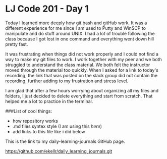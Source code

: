 # LJ Code 201 - Day 1


Today I learned more deeply how git.bash and gitHub work. It was a different experience for me since I am used to Putty and WinSCP to manipulate and do stuff around UNIX. I had a lot of trouble following the class because I got lost in one command and everything went down hill pretty fast.

It was frustrating when things did not work properly and I could not find a way to make my git files to work. I work together with my peer and we both struggled to understand the class material. We both felt the instructor moved through the material too quickly. When I asked for a link to today's recording, the link that was posted on the slack group did not contain the recording, further adding to my frustration and stress level.

I am glad that after a few hours worrying about organizing all my files and folders, I just decided to delete everything and start from scratch. That helped me a lot to practice in the terminal.


###List of cool things:

* how repository works
* .md files syntex style (I am using this *here*)
* add links to this file like i did below

This is the link to my daily-learning-journals GitHub page.

https://github.com/ekellr/daily_learning_journals.git
